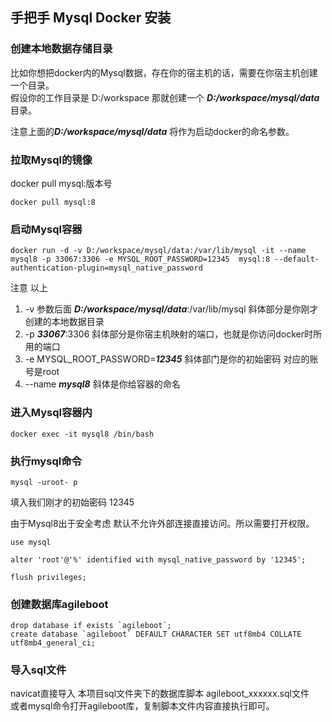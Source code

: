## 手把手 Mysql Docker 安装


### 创建本地数据存储目录

比如你想把docker内的Mysql数据，存在你的宿主机的话，需要在你宿主机创建一个目录。  
假设你的工作目录是 D:/workspace 那就创建一个 ***D:/workspace/mysql/data*** 目录。

注意上面的***D:/workspace/mysql/data*** 将作为启动docker的命名参数。

### 拉取Mysql的镜像

docker pull mysql:版本号

```
docker pull mysql:8
```

### 启动Mysql容器

```
docker run -d -v D:/workspace/mysql/data:/var/lib/mysql -it --name mysql8 -p 33067:3306 -e MYSQL_ROOT_PASSWORD=12345  mysql:8 --default-authentication-plugin=mysql_native_password
```

注意 以上
1. -v 参数后面   ***D:/workspace/mysql/data***:/var/lib/mysql  斜体部分是你刚才创建的本地数据目录  
2. -p ***33067***:3306  斜体部分是你宿主机映射的端口，也就是你访问docker时所用的端口  
3. -e MYSQL_ROOT_PASSWORD=***12345*** 斜体部门是你的初始密码  对应的账号是root
4. --name ***mysql8*** 斜体是你给容器的命名

### 进入Mysql容器内

```
docker exec -it mysql8 /bin/bash
```

### 执行mysql命令

```
mysql -uroot- p 
```
填入我们刚才的初始密码 12345


由于Mysql8出于安全考虑 默认不允许外部连接直接访问。所以需要打开权限。

```
use mysql
```
```
alter 'root'@'%' identified with mysql_native_password by '12345';
```
```
flush privileges;
```


### 创建数据库agileboot

```
drop database if exists `agileboot`;
create database `agileboot` DEFAULT CHARACTER SET utf8mb4 COLLATE utf8mb4_general_ci;
```


### 导入sql文件

navicat直接导入 本项目sql文件夹下的数据库脚本 agileboot_xxxxxx.sql文件  
或者mysql命令打开agileboot库，复制脚本文件内容直接执行即可。
